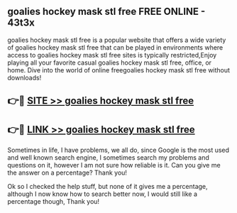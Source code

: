 ## goalies hockey mask stl free FREE ONLINE - 43t3x

goalies hockey mask stl free is a popular website that offers a wide variety of goalies hockey mask stl free that can be played in environments where access to goalies hockey mask stl free sites is typically restricted,Enjoy playing all your favorite casual goalies hockey mask stl free, office, or home. Dive into the world of online freegoalies hockey mask stl free without downloads!

## 👉🔴 [SITE >> goalies hockey mask stl free](http://news.freeplayer.one?title=goalies_hockey_mask_stl_free&ref=FRRE)

## 👉🔴 [LINK >> goalies hockey mask stl free](http://news.freeplayer.one?title=goalies_hockey_mask_stl_free&ref=FREE)

Sometimes in life, I have problems, we all do, since Google is the most used and well known search engine, I sometimes search my problems and questions on it, however I am not sure how reliable is it. Can you give me the answer on a percentage? Thank you!

Ok so I checked the help stuff, but none of it gives me a percentage, although I now know how to search better now, I would still like a percentage though, Thank you!